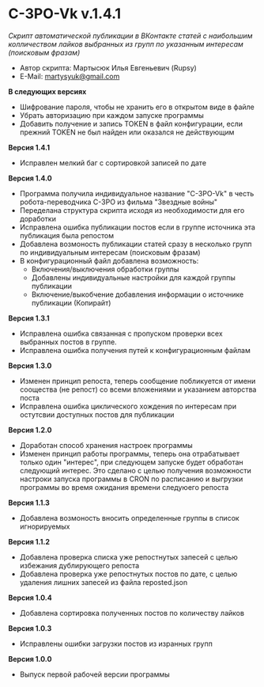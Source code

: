# C-3PO-Vk v.1.4.1
_Скрипт автоматической публикации в ВКонтакте статей с наибольшим колличеством лайков выбранных из групп по указанным интересам (поисковым фразам)_

- Автор скрипта: Мартысюк Илья Евгеньевич (Rupsy)
- E-Mail: martysyuk@gmail.com

__В следующих версиях__
- Шифрование  пароля,  чтобы  не  хранить  его  в  открытом виде в файле
- Убрать авторизацию при каждом запуске программы
- Добавить  получение  и  запись TOKEN в файл конфигурации, если прежний TOKEN не был найден или оказался не действующим

__Версия 1.4.1__
- Исправлен мелкий баг с сортировкой записей по дате

__Версия 1.4.0__
- Программа получила индивидуальное название "C-3PO-Vk" в честь робота-переводчика C-3PO из фильма "Звездные войны"
- Переделана структура скрипта исходя из необходимости для его доработки
- Исправлена ошибка публикации постов если в группе источника эта публикация была репостом
- Добавлена возмоность публикации статей сразу в несколько групп по индивидуальным интересам (поисковым фразам)
- В конфигурационный файл добавлена возможность:
  - Включения/выключения обработки группы
  - Добавлены индивидуальные настройки для каждой группы публикации
  - Включение/выкобчение добавления информации о источнике публикации (Копирайт)

__Версия 1.3.1__
- Исправлена ошибка связанная с пропуском проверки всех выбранных постов в группе.
- Исправлена ошибка получения путей к конфигурационным файлам

__Версия 1.3.0__
- Изменен  принцип  репоста,  теперь  сообщение  побликуется   от  имени соощества (не репост) со всеми вложениями и указанием авторства поста
- Исправлена ошибка циклического хождения  по  интересам  при  остутсвии доступных постов для публикации

__Версия 1.2.0__
- Доработан способ хранения настроек программы
- Изменен принцип работы программы,  теперь она отрабатывает только один "интерес",  при следующем запуске будет обработан следующий интерес. Это сделано с целью получения возможности настроки запуска программы  в CRON по расписанию  и  выгрузки программы во время ожидания времени следуюего репоста

__Версия 1.1.3__
- Добавлена возмоность вносить определенные группы в список игнорируемых

__Версия 1.1.2__
- Добавлена проверка списка  уже  репостнутых запесей  с целью избежания дублирующего репоста
- Добавлена проверка  уже  репостнутых  постов по дате, с целью удаления лишних запесей из файла reposted.json

__Версия 1.0.4__
- Добавлена сортировка полученных постов по количеству лайков

__Версия 1.0.3__
- Исправлены ошибки загрузки постов из изранных групп

__Версия 1.0.0__
- Выпуск первой рабочей версии программы
